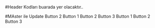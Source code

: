 #Header Kodları buarada yer olacaktır..

#MAster ile Update
Button 2
Button 1
Button 2
Button 3
Button 1
Button 2
Button 3